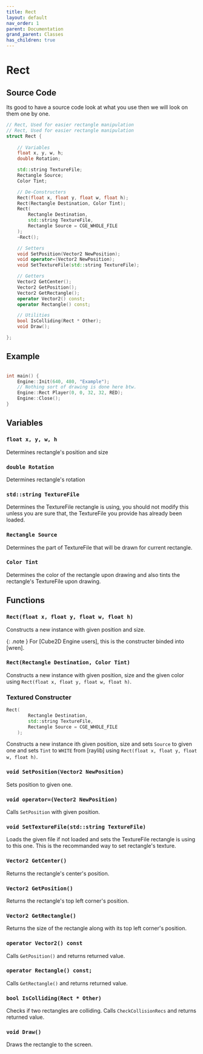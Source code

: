 ```yaml
---
title: Rect
layout: default
nav_order: 1
parent: Documentation
grand_parent: Classes
has_children: true
---
```


# Rect

## Source Code
Its good to have a source code look at what you use then we will look on them one by one.
```cxx
// Rect, Used for easier rectangle manipulation
// Rect, Used for easier rectangle manipulation
struct Rect {
		
	// Variables
	float x, y, w, h;								
	double Rotation;

	std::string TextureFile;						
	Rectangle Source;								
	Color Tint;										

	// De-Constructers
	Rect(float x, float y, float w, float h);
	Rect(Rectangle Destination, Color Tint);	
	Rect(										
		Rectangle Destination, 
		std::string TextureFile, 
		Rectangle Source = CGE_WHOLE_FILE
	);
	~Rect();

	// Setters
	void SetPosition(Vector2 NewPosition);
	void operator=(Vector2 NewPosition);
	void SetTextureFile(std::string TextureFile); 

	// Getters
	Vector2 GetCenter();	
	Vector2 GetPosition();
	Vector2 GetRectangle();						
	operator Vector2() const;						
	operator Rectangle() const;						

	// Utilities
	bool IsColliding(Rect * Other);
	void Draw();									

};
```

## Example
```cxx

int main() {
	Engine::Init(640, 480, "Example");
	// Nothing sort of drawing is done here btw.
	Engine::Rect Player(0, 0, 32, 32, RED); 
	Engine::Close();
}

```

## Variables

### `float x, y, w, h`
Determines rectangle's position and size

### `double Rotation`
Determines rectangle's rotation

### `std::string TextureFile`
Determines the TextureFile rectangle is using, you should not modify this unless you are sure that, the TextureFile you provide has already been loaded.

### `Rectangle Source`
Determines the part of TextureFile that will be drawn for current rectangle.

### `Color Tint`
Determines the color of the rectangle upon drawing and also tints the rectangle's TextureFile upon drawing.

## Functions

### `Rect(float x, float y, float w, float h)`
Constructs a new instance with given position and size.

{: .note }
For [Cube2D Engine users], this is the constructer binded into [wren].

### `Rect(Rectangle Destination, Color Tint)`
Constructs a new instance with given position, size and the given color using `Rect(float x, float y, float w, float h)`.

### Textured Constructer 
```cxx
Rect(										
		Rectangle Destination, 
		std::string TextureFile, 
		Rectangle Source = CGE_WHOLE_FILE
	);
```

Constructs a new instance ith given position, size and sets `Source` to given one and sets `Tint` to `WHITE` from [raylib] using `Rect(float x, float y, float w, float h)`.

### `void SetPosition(Vector2 NewPosition)`
Sets position to given one.

### `void operator=(Vector2 NewPosition)`
Calls `SetPosition` with given position.

### `void SetTextureFile(std::string TextureFile)`
Loads the given file if not loaded and sets the TextureFile rectangle is using to this one. This is the recommanded way to set rectangle's texture.

### `Vector2 GetCenter()`
Returns the rectangle's center's position.

### `Vector2 GetPosition()`
Returns the rectangle's top left corner's position.

### `Vector2 GetRectangle()`
Returns the size of the rectangle along with its top left corner's position.

### `operator Vector2() const`
Calls `GetPosition()` and returns returned value.

### `operator Rectangle() const;`
Calls `GetRectangle()` and returns returned value.

### `bool IsColliding(Rect * Other)`
Checks if two rectangles are colliding. Calls `CheckCollisionRecs` and returns returned value.

### `void Draw()`
Draws the rectangle to the screen.